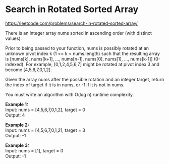 # Search in Rotated Sorted Array
https://leetcode.com/problems/search-in-rotated-sorted-array/

There is an integer array nums sorted in ascending order (with distinct values).

Prior to being passed to your function, nums is possibly rotated at an unknown pivot index k (1 <= k < nums.length) such that the resulting array is [nums[k], nums[k+1], ..., nums[n-1], nums[0], nums[1], ..., nums[k-1]] (0-indexed). For example, [0,1,2,4,5,6,7] might be rotated at pivot index 3 and become [4,5,6,7,0,1,2].

Given the array nums after the possible rotation and an integer target, return the index of target if it is in nums, or -1 if it is not in nums.

You must write an algorithm with O(log n) runtime complexity.

<b>Example 1:</b>\
Input: nums = [4,5,6,7,0,1,2], target = 0\
Output: 4

<b>Example 2:</b>\
Input: nums = [4,5,6,7,0,1,2], target = 3\
Output: -1

<b>Example 3:</b>\
Input: nums = [1], target = 0\
Output: -1
